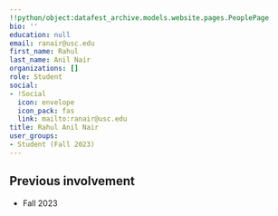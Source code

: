 ```yaml
---
!!python/object:datafest_archive.models.website.pages.PeoplePage
bio: ''
education: null
email: ranair@usc.edu
first_name: Rahul
last_name: Anil Nair
organizations: []
role: Student
social:
- !Social
  icon: envelope
  icon_pack: fas
  link: mailto:ranair@usc.edu
title: Rahul Anil Nair
user_groups:
- Student (Fall 2023)
---
```



## Previous involvement

* Fall 2023

